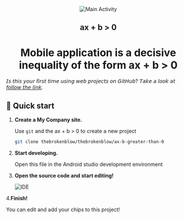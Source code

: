 <div style="text-align: center;">
    <img alt="Main Activity" align="center" src=""/>
</div> 

<h2 align="center"> ax + b > 0 </h2>

<h1 align="center"> Mobile application is a decisive inequality of the form ax + b > 0 </h1>


𝘐𝘴 𝘵𝘩𝘪𝘴 𝘺𝘰𝘶𝘳 𝘧𝘪𝘳𝘴𝘵 𝘵𝘪𝘮𝘦 𝘶𝘴𝘪𝘯𝘨 𝘸𝘦𝘣 𝘱𝘳𝘰𝘫𝘦𝘤𝘵𝘴 𝘰𝘯 𝘎𝘪𝘵𝘏𝘶𝘣? 𝘛𝘢𝘬𝘦 𝘢 𝘭𝘰𝘰𝘬 𝘢𝘵 [𝘧𝘰𝘭𝘭𝘰𝘸 𝘵𝘩𝘦 𝘭𝘪𝘯𝘬](https://github.com/thebrokenblow/ax-b-greater-than-0).

## 🚀 Quick start

1. **Create a My Company site.**

    Use `git` and the ax + b > 0 to create a new project

    ```sh
    git clone thebrokenblow/thebrokenblow/ax-b-greater-than-0
    ```

2. **Start developing.**

    Open this file in the Android studio development environment


3. **Open the source code and start editing!**

    <img alt="IDE" align="center" src="" />

4.**Finish!**

   You can edit and add your chips to this project!